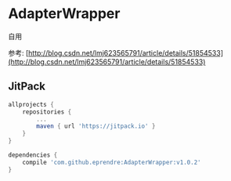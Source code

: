 # AdapterWrapper
自用

参考: [http://blog.csdn.net/lmj623565791/article/details/51854533](http://blog.csdn.net/lmj623565791/article/details/51854533)

## JitPack
```groovy
allprojects {
    repositories {
        ...
        maven { url 'https://jitpack.io' }
    }
}
```

```groovy
dependencies {
    compile 'com.github.eprendre:AdapterWrapper:v1.0.2'
}
```
